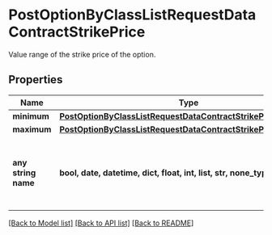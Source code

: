 # PostOptionByClassListRequestDataContractStrikePrice

Value range of the strike price of the option.

## Properties
Name | Type | Description | Notes
------------ | ------------- | ------------- | -------------
**minimum** | [**PostOptionByClassListRequestDataContractStrikePriceMinimum**](PostOptionByClassListRequestDataContractStrikePriceMinimum.md) |  | [optional] 
**maximum** | [**PostOptionByClassListRequestDataContractStrikePriceMaximum**](PostOptionByClassListRequestDataContractStrikePriceMaximum.md) |  | [optional] 
**any string name** | **bool, date, datetime, dict, float, int, list, str, none_type** | any string name can be used but the value must be the correct type | [optional]

[[Back to Model list]](../README.md#documentation-for-models) [[Back to API list]](../README.md#documentation-for-api-endpoints) [[Back to README]](../README.md)



